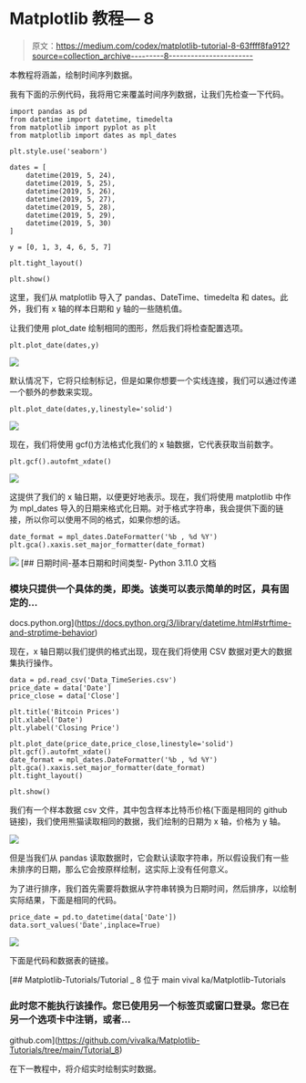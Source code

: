 # Matplotlib 教程— 8

> 原文：<https://medium.com/codex/matplotlib-tutorial-8-63ffff8fa912?source=collection_archive---------8----------------------->

本教程将涵盖，绘制时间序列数据。

我有下面的示例代码，我将用它来覆盖时间序列数据，让我们先检查一下代码。

```
import pandas as pd
from datetime import datetime, timedelta
from matplotlib import pyplot as plt
from matplotlib import dates as mpl_dates

plt.style.use('seaborn')

dates = [
    datetime(2019, 5, 24),
    datetime(2019, 5, 25),
    datetime(2019, 5, 26),
    datetime(2019, 5, 27),
    datetime(2019, 5, 28),
    datetime(2019, 5, 29),
    datetime(2019, 5, 30)
]

y = [0, 1, 3, 4, 6, 5, 7]

plt.tight_layout()

plt.show()
```

这里，我们从 matplotlib 导入了 pandas、DateTime、timedelta 和 dates。此外，我们有 x 轴的样本日期和 y 轴的一些随机值。

让我们使用 plot_date 绘制相同的图形，然后我们将检查配置选项。

```
plt.plot_date(dates,y)
```

![](img/ef3a0337e5e49e40ca4503c767f828ca.png)

默认情况下，它将只绘制标记，但是如果你想要一个实线连接，我们可以通过传递一个额外的参数来实现。

```
plt.plot_date(dates,y,linestyle='solid')
```

![](img/d029de5761468d5c10ff5587df6c0a09.png)

现在，我们将使用 gcf()方法格式化我们的 x 轴数据，它代表获取当前数字。

```
plt.gcf().autofmt_xdate()
```

![](img/38689fdaaa5e42a3874893b3442e6df8.png)

这提供了我们的 x 轴日期，以便更好地表示。现在，我们将使用 matplotlib 中作为 mpl_dates 导入的日期来格式化日期。对于格式字符串，我会提供下面的链接，所以你可以使用不同的格式，如果你想的话。

```
date_format = mpl_dates.DateFormatter('%b , %d %Y')
plt.gca().xaxis.set_major_formatter(date_format)
```

![](img/1a811d0b578774788f80d554b5872bd3.png) [## 日期时间-基本日期和时间类型- Python 3.11.0 文档

### 模块只提供一个具体的类，即类。该类可以表示简单的时区，具有固定的…

docs.python.org](https://docs.python.org/3/library/datetime.html#strftime-and-strptime-behavior) 

现在，x 轴日期以我们提供的格式出现，现在我们将使用 CSV 数据对更大的数据集执行操作。

```
data = pd.read_csv('Data_TimeSeries.csv')
price_date = data['Date']
price_close = data['Close']

plt.title('Bitcoin Prices')
plt.xlabel('Date')
plt.ylabel('Closing Price')

plt.plot_date(price_date,price_close,linestyle='solid')
plt.gcf().autofmt_xdate()
date_format = mpl_dates.DateFormatter('%b , %d %Y')
plt.gca().xaxis.set_major_formatter(date_format)
plt.tight_layout()

plt.show()
```

我们有一个样本数据 csv 文件，其中包含样本比特币价格(下面是相同的 github 链接)，我们使用熊猫读取相同的数据，我们绘制的日期为 x 轴，价格为 y 轴。

![](img/e13b20a54d5b22da137d87ce8e8a9984.png)

但是当我们从 pandas 读取数据时，它会默认读取字符串，所以假设我们有一些未排序的日期，那么它会按原样绘制，这实际上没有任何意义。

为了进行排序，我们首先需要将数据从字符串转换为日期时间，然后排序，以绘制实际结果，下面是相同的代码。

```
price_date = pd.to_datetime(data['Date'])
data.sort_values('Date',inplace=True)
```

![](img/bc9ebd31ff975f308eaa79e143220c6a.png)

下面是代码和数据表的链接。

[](https://github.com/vivalka/Matplotlib-Tutorials/tree/main/Tutorial_8) [## Matplotlib-Tutorials/Tutorial _ 8 位于 main vival ka/Matplotlib-Tutorials

### 此时您不能执行该操作。您已使用另一个标签页或窗口登录。您已在另一个选项卡中注销，或者…

github.com](https://github.com/vivalka/Matplotlib-Tutorials/tree/main/Tutorial_8) 

在下一教程中，将介绍实时绘制实时数据。